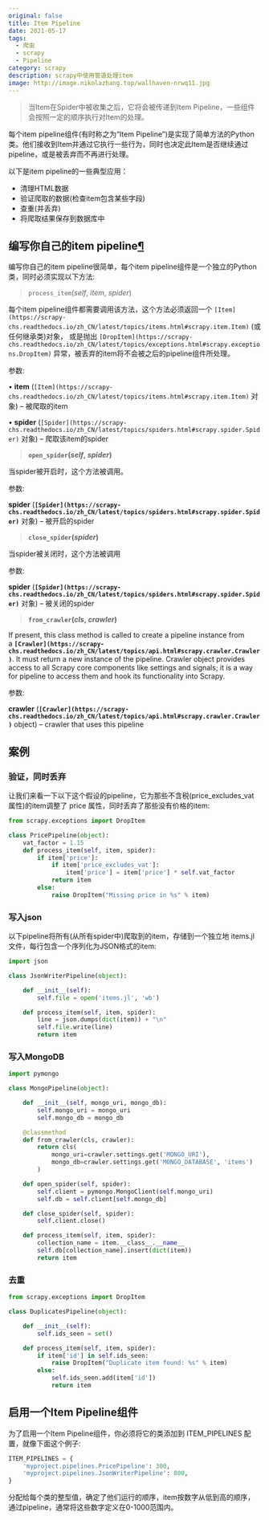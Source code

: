 ```yaml
---
original: false
title: Item Pipeline
date: 2021-05-17
tags: 
  - 爬虫
  - scrapy
  - Pipeline
category: scrapy
description: scrapy中使用管道处理item
image: http://image.nikolazhang.top/wallhaven-nrwq11.jpg
---
```


> 当Item在Spider中被收集之后，它将会被传递到Item Pipeline，一些组件会按照一定的顺序执行对Item的处理。

每个item pipeline组件(有时称之为“Item Pipeline”)是实现了简单方法的Python类。他们接收到Item并通过它执行一些行为，同时也决定此Item是否继续通过pipeline，或是被丢弃而不再进行处理。

以下是item pipeline的一些典型应用：

- 清理HTML数据
- 验证爬取的数据(检查item包含某些字段)
- 查重(并丢弃)
- 将爬取结果保存到数据库中

## 编写你自己的item pipeline[¶](chrome-extension://lpmbefndcmjoaepdpgmoonafikcalmnf/data/reader/index.html?id=555&url=https%3A%2F%2Fscrapy-chs.readthedocs.io%2Fzh_CN%2Flatest%2Ftopics%2Fitem-pipeline.html#id1)

编写你自己的item pipeline很简单，每个item pipeline组件是一个独立的Python类，同时必须实现以下方法:

> `process_item`(*self*, *item*, *spider*)

每个item pipeline组件都需要调用该方法，这个方法必须返回一个 `[Item](https://scrapy-chs.readthedocs.io/zh_CN/latest/topics/items.html#scrapy.item.Item)` (或任何继承类)对象， 或是抛出 `[DropItem](https://scrapy-chs.readthedocs.io/zh_CN/latest/topics/exceptions.html#scrapy.exceptions.DropItem)` 异常，被丢弃的item将不会被之后的pipeline组件所处理。

参数:

• **item** (`[Item](https://scrapy-chs.readthedocs.io/zh_CN/latest/topics/items.html#scrapy.item.Item)` 对象) – 被爬取的item

• **spider** (`[Spider](https://scrapy-chs.readthedocs.io/zh_CN/latest/topics/spiders.html#scrapy.spider.Spider)` 对象) – 爬取该item的spider

> **`open_spider`(*self*, *spider*)**

当spider被开启时，这个方法被调用。

参数:

**spider** (**`[Spider](https://scrapy-chs.readthedocs.io/zh_CN/latest/topics/spiders.html#scrapy.spider.Spider)`** 对象) – 被开启的spider

> **`close_spider`(*spider*)**

当spider被关闭时，这个方法被调用

参数:

**spider** (**`[Spider](https://scrapy-chs.readthedocs.io/zh_CN/latest/topics/spiders.html#scrapy.spider.Spider)`** 对象) – 被关闭的spider

> **`from_crawler`(*cls*, *crawler*)**

If present, this class method is called to create a pipeline instance from a **`[Crawler](https://scrapy-chs.readthedocs.io/zh_CN/latest/topics/api.html#scrapy.crawler.Crawler)`**. It must return a new instance of the pipeline. Crawler object provides access to all Scrapy core components like settings and signals; it is a way for pipeline to access them and hook its functionality into Scrapy.

参数:

**crawler** (**`[Crawler](https://scrapy-chs.readthedocs.io/zh_CN/latest/topics/api.html#scrapy.crawler.Crawler)`** object) – crawler that uses this pipeline

## 案例

### 验证，同时丢弃

让我们来看一下以下这个假设的pipeline，它为那些不含税(price_excludes_vat 属性)的item调整了 price 属性，同时丢弃了那些没有价格的item:

```python
from scrapy.exceptions import DropItem

class PricePipeline(object):
    vat_factor = 1.15
    def process_item(self, item, spider):
        if item['price']:
            if item['price_excludes_vat']:
                item['price'] = item['price'] * self.vat_factor
            return item
        else:
            raise DropItem("Missing price in %s" % item)
```

### 写入json

以下pipeline将所有(从所有spider中)爬取到的item，存储到一个独立地 items.jl 文件，每行包含一个序列化为JSON格式的item:

```python
import json

class JsonWriterPipeline(object):

    def __init__(self):
        self.file = open('items.jl', 'wb')

    def process_item(self, item, spider):
        line = json.dumps(dict(item)) + "\n"
        self.file.write(line)
        return item
```

### 写入MongoDB

```python
import pymongo

class MongoPipeline(object):

    def __init__(self, mongo_uri, mongo_db):
        self.mongo_uri = mongo_uri
        self.mongo_db = mongo_db

    @classmethod
    def from_crawler(cls, crawler):
        return cls(
            mongo_uri=crawler.settings.get('MONGO_URI'),
            mongo_db=crawler.settings.get('MONGO_DATABASE', 'items')
        )

    def open_spider(self, spider):
        self.client = pymongo.MongoClient(self.mongo_uri)
        self.db = self.client[self.mongo_db]

    def close_spider(self, spider):
        self.client.close()

    def process_item(self, item, spider):
        collection_name = item.__class__.__name__
        self.db[collection_name].insert(dict(item))
        return item
```

### 去重

```python
from scrapy.exceptions import DropItem

class DuplicatesPipeline(object):

    def __init__(self):
        self.ids_seen = set()

    def process_item(self, item, spider):
        if item['id'] in self.ids_seen:
            raise DropItem("Duplicate item found: %s" % item)
        else:
            self.ids_seen.add(item['id'])
            return item
```

## 启用一个Item Pipeline组件

为了启用一个Item Pipeline组件，你必须将它的类添加到 ITEM_PIPELINES 配置，就像下面这个例子:

```python
ITEM_PIPELINES = {
    'myproject.pipelines.PricePipeline': 300,
    'myproject.pipelines.JsonWriterPipeline': 800,
}
```

分配给每个类的整型值，确定了他们运行的顺序，item按数字从低到高的顺序，通过pipeline，通常将这些数字定义在0-1000范围内。
